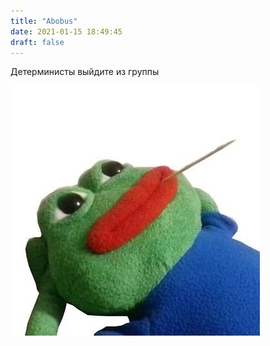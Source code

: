 ```yaml
---
title: "Abobus"
date: 2021-01-15 18:49:45
draft: false
---
```


Детерминисты выйдите из группы

![](/img/vk/8S-kLNDZK3Y.jpg)
